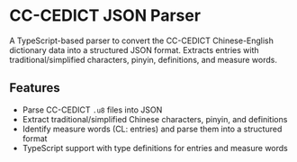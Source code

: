 # CC-CEDICT JSON Parser

A TypeScript-based parser to convert the CC-CEDICT Chinese-English dictionary data into a structured JSON format. Extracts entries with traditional/simplified characters, pinyin, definitions, and measure words.

## Features

- Parse CC-CEDICT `.u8` files into JSON
- Extract traditional/simplified Chinese characters, pinyin, and definitions
- Identify measure words (CL: entries) and parse them into a structured format
- TypeScript support with type definitions for entries and measure words
